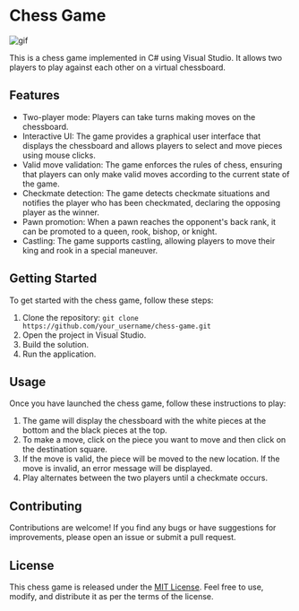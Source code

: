 # Chess Game

![gif](https://github.com/RedisMadani/chess/assets/136177376/0887bd9d-baa9-444e-869b-5b7c5be510fd)

This is a chess game implemented in C# using Visual Studio. It allows two players to play against each other on a virtual chessboard.

## Features

- Two-player mode: Players can take turns making moves on the chessboard.
- Interactive UI: The game provides a graphical user interface that displays the chessboard and allows players to select and move pieces using mouse clicks.
- Valid move validation: The game enforces the rules of chess, ensuring that players can only make valid moves according to the current state of the game.
- Checkmate detection: The game detects checkmate situations and notifies the player who has been checkmated, declaring the opposing player as the winner.
- Pawn promotion: When a pawn reaches the opponent's back rank, it can be promoted to a queen, rook, bishop, or knight.
- Castling: The game supports castling, allowing players to move their king and rook in a special maneuver.

## Getting Started

To get started with the chess game, follow these steps:

1. Clone the repository: `git clone https://github.com/your_username/chess-game.git`
2. Open the project in Visual Studio.
3. Build the solution.
4. Run the application.

## Usage

Once you have launched the chess game, follow these instructions to play:

1. The game will display the chessboard with the white pieces at the bottom and the black pieces at the top.
2. To make a move, click on the piece you want to move and then click on the destination square.
3. If the move is valid, the piece will be moved to the new location. If the move is invalid, an error message will be displayed.
4. Play alternates between the two players until a checkmate occurs.

## Contributing

Contributions are welcome! If you find any bugs or have suggestions for improvements, please open an issue or submit a pull request.

## License

This chess game is released under the [MIT License](https://opensource.org/licenses/MIT). Feel free to use, modify, and distribute it as per the terms of the license.
